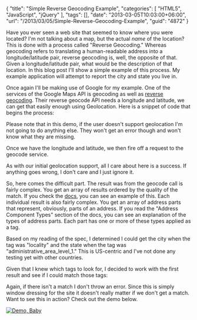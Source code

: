 {
	"title": "Simple Reverse Geocoding Example",
	"categories": [
		"HTML5",
		"JavaScript",
		"jQuery"
	],
	"tags": [],
	"date": "2013-03-05T10:03:00+06:00",
	"url": "/2013/03/05/Simple-Reverse-Geocoding-Example",
	"guid": "4872"
}

Have you ever seen a web site that seemed to know where you were located? I'm not talking about a map, but the actual <i>name</i> of the location? This is done with a process called "Reverse Geocoding." Whereas geocoding refers to translating a human-readable address into a longitude/latitude pair, reverse geocoding is, well, the opposite of that. Given a longitude/latitude pair, what would be the description of that location. In this blog post I'll show a simple example of this process. My example application will attempt to report the city and state you live in.
<!--more-->
Once again I'll be making use of Google for my example. One of the services of the Google Maps API is geocoding as well as <a href="https://developers.google.com/maps/documentation/javascript/geocoding#ReverseGeocoding">reverse geocoding</a>. Their reverse geocode API needs a longitude and latitude, we can get that easily enough using Geolocation. Here is a snippet of code that begins the process:

<script src="https://gist.github.com/cfjedimaster/5091026.js"></script>

Please note that in this demo, if the user doesn't support geolocation I'm not going to do anything else. They won't get an error though and won't know what they are missing. 

Once we have the longitude and latitude, we then fire off a request to the geocode service.

<script src="https://gist.github.com/cfjedimaster/5091031.js"></script>

As with our initial geolocation support, all I care about here is a success. If anything goes wrong, I don't care and I just ignore it. 

So, here comes the difficult part. The result was from the geocode call is fairly complex. You get an array of results ordered by the quality of the match. If you check the <a href="https://developers.google.com/maps/documentation/javascript/geocoding#ReverseGeocoding">docs</a>, you can see an example of this. Each individual result is also fairly complex. You get an array of address parts that represent, obviously, parts of an address. If you read the "Address Component Types" section of the docs, you can see an explanation of the types of address parts. Each part has one or more of these types applied as a tag. 

Based on my reading of the spec, I determined I could get the city when the tag was "locality" and the state when the tag was "administrative_area_level_1." This is US-centric and I've not done any testing yet with other countries.

Given that I knew which tags to look for, I decided to work with the first result and see if I could match those tags:

<script src="https://gist.github.com/cfjedimaster/5091064.js"></script>

Again, if there isn't a match I don't throw an error. Since this is simply window dressing for the site it doesn't really matter if we don't get a match. Want to see this in action? Check out the demo below. 

<a href="http://raymondcamden.com/demos/2013/mar/4/test.html"><img src="http://www.raymondcamden.com/images/icon_128.png" title="Demo, Baby" border="0"></a>